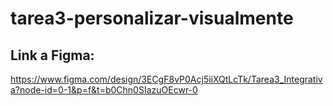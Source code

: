 # tarea3-personalizar-visualmente

## Link a Figma: 

https://www.figma.com/design/3ECgF8vP0Acj5iiXQtLcTk/Tarea3_Integrativa?node-id=0-1&p=f&t=b0Chn0SIazuOEcwr-0
